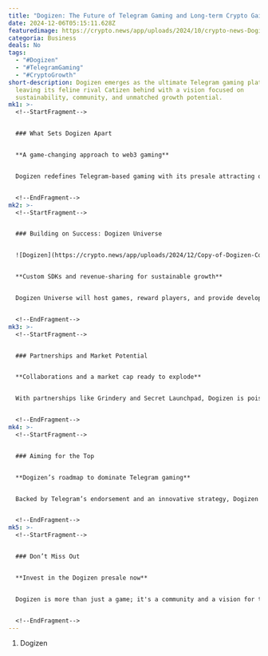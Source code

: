 ```yaml
---
title: "Dogizen: The Future of Telegram Gaming and Long-term Crypto Gains"
date: 2024-12-06T05:15:11.628Z
featuredimage: https://crypto.news/app/uploads/2024/10/crypto-news-Dogizen-option04-1380x820.webp
categoria: Business
deals: No
tags:
  - "#Dogizen"
  - "#TelegramGaming"
  - "#CryptoGrowth"
short-description: Dogizen emerges as the ultimate Telegram gaming platform,
  leaving its feline rival Catizen behind with a vision focused on
  sustainability, community, and unmatched growth potential.
mk1: >-
  <!--StartFragment-->


  ### What Sets Dogizen Apart


  **A game-changing approach to web3 gaming**


  Dogizen redefines Telegram-based gaming with its presale attracting over $1.4 million and a groundbreaking Dogizen Universe set to revolutionize how players and developers interact in the web3 space. Unlike Catizen, Dogizen’s model is built for long-term stability, avoiding the pitfalls of token dumping.


  <!--EndFragment-->
mk2: >-
  <!--StartFragment-->


  ### Building on Success: Dogizen Universe


  ![Dogizen](https://crypto.news/app/uploads/2024/12/Copy-of-Dogizen-Content-Media-Bank-Image-%E2%80%93-Background-Only-39-1024x574.png.webp "Dogizen")


  **Custom SDKs and revenue-sharing for sustainable growth**


  Dogizen Universe will host games, reward players, and provide developers with easy access to Telegram’s vast 950 million-user audience. Its community-first approach ensures a loyal user base and a strong roadmap for future growth.


  <!--EndFragment-->
mk3: >-
  <!--StartFragment-->


  ### Partnerships and Market Potential


  **Collaborations and a market cap ready to explode**


  With partnerships like Grindery and Secret Launchpad, Dogizen is poised to scale rapidly. Its market cap, projected at $10 million post-launch, hints at potential returns of 10x, 20x, or even 100x as it follows the trajectory of successful rivals like Notcoin and Catizen.


  <!--EndFragment-->
mk4: >-
  <!--StartFragment-->


  ### Aiming for the Top


  **Dogizen’s roadmap to dominate Telegram gaming**


  Backed by Telegram’s endorsement and an innovative strategy, Dogizen is positioned to outpace competitors. Its presale remains open, presenting an opportunity for early adopters to secure their share of DOGIZ tokens before prices rise.


  <!--EndFragment-->
mk5: >-
  <!--StartFragment-->


  ### Don’t Miss Out


  **Invest in the Dogizen presale now**


  Dogizen is more than just a game; it's a community and a vision for the future of crypto gaming. Secure your DOGIZ tokens today and join the next big revolution in Telegram gaming.


  <!--EndFragment-->
---
```

1. <!--StartFragment-->

   Dogizen

   <!--EndFragment-->